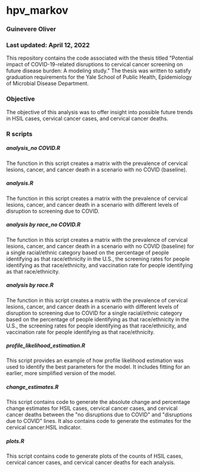 # hpv_markov

### Guinevere Oliver
### Last updated: April 12, 2022

This repository contains the code associated with the thesis titled "Potential impact of COVID-19-related disruptions to cervical cancer screening on future disease burden: A modeling study." The thesis was written to satisfy graduation requirements for the Yale School of Public Health, Epidemiology of Microbial Disease Department.

### Objective
The objective of this analysis was to offer insight into possible future trends in HSIL cases, cervical cancer cases, and cervical cancer deaths.

### R scripts

##### analysis_no COVID.R
The function in this script creates a matrix with the prevalence of cervical lesions, cancer, and cancer death in a scenario with no COVID (baseline).

##### analysis.R
The function in this script creates a matrix with the prevalence of cervical lesions, cancer, and cancer death in a scenario with different levels of disruption to screening due to COVID.

##### analysis by race_no COVID.R
The function in this script creates a matrix with the prevalence of cervical lesions, cancer, and cancer death in a scenario with no COVID (baseline) for a single racial/ethnic category based on the percentage of people identifying as that race/ethnicity in the U.S., the screening rates for people identifying as that race/ethnicity, and vaccination rate for people identifying as that race/ethnicity.

##### analysis by race.R
The function in this script creates a matrix with the prevalence of cervical lesions, cancer, and cancer death in a scenario with different levels of disruption to screening due to COVID for a single racial/ethnic category based on the percentage of people identifying as that race/ethnicity in the U.S., the screening rates for people identifying as that race/ethnicity, and vaccination rate for people identifying as that race/ethnicity.

##### profile_likelihood_estimation.R
This script provides an example of how profile likelihood estimation was used to identify the best parameters for the model. It includes fitting for an earlier, more simplified version of the model.

##### change_estimates.R
This script contains code to generate the absolute change and percentage change estimates for HSIL cases, cervical cancer cases, and cervical cancer deaths between the "no disruptions due to COVID" and "disruptions due to COVID" lines. It also contains code to generate the estimates for the cervical cancer:HSIL indicator.

##### plots.R
This script contains code to generate plots of the counts of HSIL cases, cervical cancer cases, and cervical cancer deaths for each analysis.
